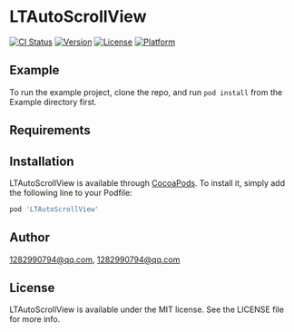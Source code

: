 # LTAutoScrollView

[![CI Status](http://img.shields.io/travis/1282990794@qq.com/LTAutoScrollView.svg?style=flat)](https://travis-ci.org/1282990794@qq.com/LTAutoScrollView)
[![Version](https://img.shields.io/cocoapods/v/LTAutoScrollView.svg?style=flat)](http://cocoapods.org/pods/LTAutoScrollView)
[![License](https://img.shields.io/cocoapods/l/LTAutoScrollView.svg?style=flat)](http://cocoapods.org/pods/LTAutoScrollView)
[![Platform](https://img.shields.io/cocoapods/p/LTAutoScrollView.svg?style=flat)](http://cocoapods.org/pods/LTAutoScrollView)

## Example

To run the example project, clone the repo, and run `pod install` from the Example directory first.

## Requirements

## Installation

LTAutoScrollView is available through [CocoaPods](http://cocoapods.org). To install
it, simply add the following line to your Podfile:

```ruby
pod 'LTAutoScrollView'
```

## Author

1282990794@qq.com, 1282990794@qq.com

## License

LTAutoScrollView is available under the MIT license. See the LICENSE file for more info.
